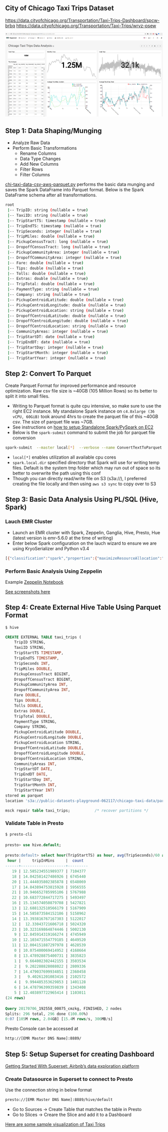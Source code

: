 ## City of Chicago Taxi Trips Dataset
https://data.cityofchicago.org/Transportation/Taxi-Trips-Dashboard/spcw-brbq
https://data.cityofchicago.org/Transportation/Taxi-Trips/wrvz-psew

![](screenshots/superset_dashboard.PNG)

## Step 1: Data Shaping/Munging
- Analyze Raw Data
- Perform Basic Transformations
	- Rename Columns
	- Data Type Changes
	- Add New Columns
	- Filter Rows
	- Filter Columns

[chi-taxi-data-csv-aws-parquet.py](chi-taxi-data-csv-aws-parquet.py) performs the basic data munging and saves the Spark DataFrame into Parquet format. Below is the Spark DataFrame schema after all transformations.

```bash
root
 |-- TripID: string (nullable = true)
 |-- TaxiID: string (nullable = true)
 |-- TripStartTS: timestamp (nullable = true)
 |-- TripEndTS: timestamp (nullable = true)
 |-- TripSeconds: integer (nullable = true)
 |-- TripMiles: double (nullable = true)
 |-- PickupCensusTract: long (nullable = true)
 |-- DropoffCensusTract: long (nullable = true)
 |-- PickupCommunityArea: integer (nullable = true)
 |-- DropoffCommunityArea: integer (nullable = true)
 |-- Fare: double (nullable = true)
 |-- Tips: double (nullable = true)
 |-- Tolls: double (nullable = true)
 |-- Extras: double (nullable = true)
 |-- TripTotal: double (nullable = true)
 |-- PaymentType: string (nullable = true)
 |-- Company: string (nullable = true)
 |-- PickupCentroidLatitude: double (nullable = true)
 |-- PickupCentroidLongitude: double (nullable = true)
 |-- PickupCentroidLocation: string (nullable = true)
 |-- DropoffCentroidLatitude: double (nullable = true)
 |-- DropoffCentroidLongitude: double (nullable = true)
 |-- DropoffCentroidLocation: string (nullable = true)
 |-- CommunityAreas: integer (nullable = true)
 |-- TripStartDT: date (nullable = true)
 |-- TripEndDT: date (nullable = true)
 |-- TripStartDay: integer (nullable = true)
 |-- TripStartMonth: integer (nullable = true)
 |-- TripStartYear: integer (nullable = true)
```

## Step 2: Convert To Parquet
Create Parquet Format for improved performance and resource optimization. Raw csv file size is ~40GB (105 Million Rows) so its better to split it into small files.

- Writing to Parquet format is quite cpu intensive, so make sure to use the right EC2 instance. My standalone Spark instance on `c4.8xlarge (36 vCPU, 60GiB)` took around 4hrs to create the parquet file of this ~40GB csv. The size of parquet file was ~7GB.
- See instructions on [how to setup Standalone Spark/PySpark on EC2]( https://gist.github.com/codspire/ee4a46ec054f962d9ef028b27fcb2635)
- Below is the `spark-submit` command to submit the job for parquet file conversion
```bash
spark-submit  --master local[*]  --verbose --name ConvertTextToParquet --driver-memory 20g  --executor-memory 10g --num-executors 4 --conf spark.local.dir=/mnt/spark-tmp/ /mnt/data/chi-taxi-data-csv-aws-parquet.py
```

- `local[*]` enables utilization all available cpu cores
- `spark.local.dir` specified directory that Spark will use for writing temp files. Default is the system tmp folder which may run out of space so its better to overwrite the path using this conf
- Though you can directly read/write file on S3 (s3a://), I preferred creating the file locally and then using `aws s3 sync` to copy over to S3

## Step 3: Basic Data Analysis Using PL/SQL (Hive, Spark)
### Lauch EMR Cluster
- Launch an EMR cluster with Spark, Zeppelin, Ganglia, Hive, Presto, Hue (latest version is emr-5.6.0 at the time of writing)
- Enter below Spark configuration on the lauch wizard to ensure we are using KryoSerializer and Python v3.4

```bash
[{"classification":"spark","properties":{"maximizeResourceAllocation":"true"}},{"classification":"spark-defaults","properties":{"spark.serializer":"org.apache.spark.serializer.KryoSerializer"}},{"configurations":[{"classification":"export","properties":{"PYSPARK_PYTHON":"python34"}}],"classification":"spark-env","properties":{}}]
```

### Perform Basic Analysis Using Zeppelin
Example [Zeppelin Notebook](note.json)

[See screenshots here](zeppelin.md)

## Step 4: Create External Hive Table Using Parquet Format
```bash
$ hive
```
```sql
CREATE EXTERNAL TABLE taxi_trips (
    TripID STRING,
    TaxiID STRING,
    TripStartTS TIMESTAMP,
    TripEndTS TIMESTAMP,
    TripSeconds INT,
    TripMiles DOUBLE,
    PickupCensusTract BIGINT,
    DropoffCensusTract BIGINT,
    PickupCommunityArea INT,
    DropoffCommunityArea INT,
    Fare DOUBLE,
    Tips DOUBLE,
    Tolls DOUBLE,
    Extras DOUBLE,
    TripTotal DOUBLE,
    PaymentType STRING,
    Company STRING,
    PickupCentroidLatitude DOUBLE,
    PickupCentroidLongitude DOUBLE,
    PickupCentroidLocation STRING,
    DropoffCentroidLatitude DOUBLE,
    DropoffCentroidLongitude DOUBLE,
    DropoffCentroidLocation STRING,
    CommunityAreas INT,
    TripStartDT DATE,
    TripEndDT DATE,
    TripStartDay INT,
    TripStartMonth INT,
    TripStartYear INT)
stored as parquet
location 's3a://public-datasets-playground-062117/chicago-taxi-data/parquet/chi-taxi-trips-all/';
```
```sql
msck repair table taxi_trips;           /* recover partitions */
```

### Validate Table in Presto

```sql
$ presto-cli

presto> use hive.default;

presto:default> select hour(TripStartTS) as hour, avg(TripSeconds)/60 as tripInMins, count(1) as count from taxi_trips group by hour(TripStartTS) order by count desc;
 hour |     tripInMins     |  count
------+--------------------+---------
   19 | 12.585234551989377 | 7104377
   18 | 14.042581427486926 | 6745440
   20 | 11.444035802385878 | 6548069
   17 | 14.843894753815928 | 5956555
   21 | 10.946652785995106 | 5767988
   22 | 10.683772844717275 | 5493497
   16 | 15.134574050879708 | 5427821
   13 | 12.688132510566179 | 5167909
   15 | 14.585873584152186 | 5158962
   14 | 13.393816767167303 | 5122017
   12 |  12.33043721606718 | 5024320
   23 | 10.323169864874446 | 5002130
    9 | 12.845914319166274 | 4745949
   10 | 12.103471554779185 | 4649520
   11 | 12.004151887297978 | 4628539
    0 | 10.075400069414952 | 4168664
    8 | 13.478928875400731 | 3835823
    1 |  9.664002302442155 | 3503534
    2 |  9.202288828088022 | 2809336
    7 | 14.479037699934851 | 2360458
    3 |   9.40261201083416 | 2102572
    4 |  9.994485353629853 | 1401128
    6 | 14.478796399359839 | 1343408
    5 | 12.403897722965414 | 1103011
(24 rows)

Query 20170706_192558_00075_cmzkg, FINISHED, 2 nodes
Splits: 296 total, 296 done (100.00%)
0:07 [105M rows, 2.04GB] [15.4M rows/s, 306MB/s]
```
Presto Console can be accessed at
```bash
http://[EMR Master DNS Name]:8889/
```

## Step 5: Setup Superset for creating Dashboard
[Getting Started With Superset: Airbnb’s data exploration platform](https://gist.github.com/codspire/41dd399912fdafbefcd2f2eb76022363)

### Create Datasource in Superset to connect to Presto

Use the connection string in below format
```bash
presto://[EMR Master DNS Name]:8889/hive/default
```
- Go to Sources -> Create Table that matches the table in Presto
- Go to Slices -> Creare the Slice and add it to a Dashboard

[Here are some sample visualization of Taxi Trips](presto-superset.md)

